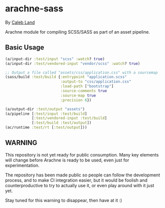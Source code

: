 # arachne-sass

By [Caleb Land](https://github.com/caleb/)

Arachne module for compiling SCSS/SASS as part of an asset pipeline.

## Basic Usage

```clojure
(a/input-dir :test/input "scss" :watch? true)
(a/input-dir :test/vendored-input "vendor/scss" :watch? true)

;; Output a file called "assets/css/application.css" with a sourcemap
(sass/build :test/build {:entrypoint "application.scss"
                         :output-to "css/application.css"
                         :load-path ["bootstrap"]
                         :source-comments true
                         :source-map true
                         :precision 6})

(a/output-dir :test/output "assets")
(a/pipeline [:test/input :test/build]
            [:test/vendored-input :test/build]
            [:test/build :test/output])
(ac/runtime :test/rt [:test/output]))
```

## WARNING

This repository is not yet ready for public consumption. Many key
elements will change before Arachne is ready to be used, even just for
experimentation.

The repository has been made public so people can follow the
development process, and to make CI integration easier, but it would
be foolish and counterproductive to try to actually use it, or even
play around with it just yet.

Stay tuned for this warning to disappear, then have at it :)
